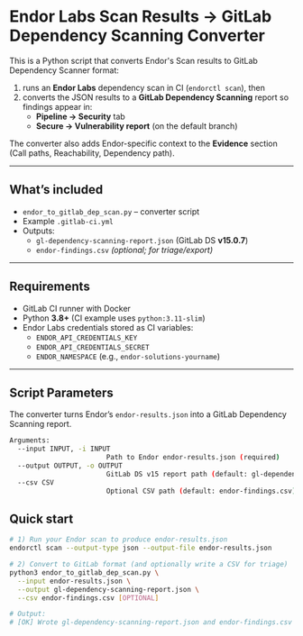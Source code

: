# Endor Labs Scan Results → GitLab Dependency Scanning Converter

This is a Python script that converts Endor's Scan results to GitLab Dependency Scanner format:

1) runs an **Endor Labs** dependency scan in CI (`endorctl scan`), then  
2) converts the JSON results to a **GitLab Dependency Scanning** report so findings appear in:
   - **Pipeline → Security** tab
   - **Secure → Vulnerability report** (on the default branch)

The converter also adds Endor-specific context to the **Evidence** section (Call paths, Reachability, Dependency path).

---

## What’s included

- `endor_to_gitlab_dep_scan.py` – converter script
- Example `.gitlab-ci.yml`
- Outputs:
  - `gl-dependency-scanning-report.json` (GitLab DS **v15.0.7**)
  - `endor-findings.csv` *(optional; for triage/export)*

---

## Requirements

- GitLab CI runner with Docker
- Python **3.8+** (CI example uses `python:3.11-slim`)
- Endor Labs credentials stored as CI variables:
  - `ENDOR_API_CREDENTIALS_KEY`
  - `ENDOR_API_CREDENTIALS_SECRET`
  - `ENDOR_NAMESPACE` (e.g., `endor-solutions-yourname`)

---

## Script Parameters

The converter turns Endor’s `endor-results.json` into a GitLab Dependency Scanning report.

```bash
Arguments:
  --input INPUT, -i INPUT
                        Path to Endor endor-results.json (required)
  --output OUTPUT, -o OUTPUT
                        GitLab DS v15 report path (default: gl-dependency-scanning-report.json)
  --csv CSV
                        Optional CSV path (default: endor-findings.csv).
```

## Quick start

```bash
# 1) Run your Endor scan to produce endor-results.json
endorctl scan --output-type json --output-file endor-results.json

# 2) Convert to GitLab format (and optionally write a CSV for triage)
python3 endor_to_gitlab_dep_scan.py \
  --input endor-results.json \
  --output gl-dependency-scanning-report.json \
  --csv endor-findings.csv [OPTIONAL]

# Output:
# [OK] Wrote gl-dependency-scanning-report.json and endor-findings.csv

